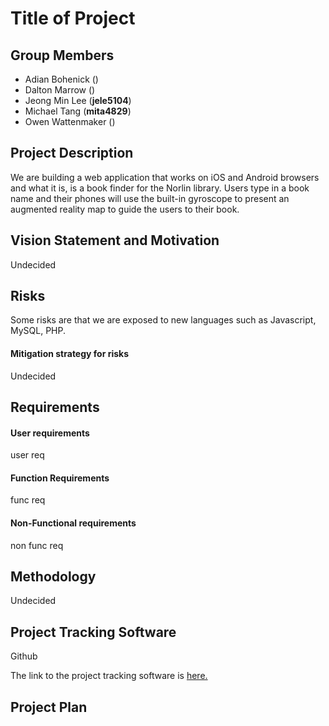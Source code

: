 # Title of Project

## Group Members

- Adian Bohenick  ()
- Dalton Marrow  ()
- Jeong Min Lee (**jele5104**)
- Michael Tang (**mita4829**)
- Owen Wattenmaker  ()


## Project Description

We are building a web application that works on iOS and Android browsers and what it is, is a book finder for the Norlin library. Users type in a book name and their phones will use the built-in gyroscope to present an augmented reality map to guide the users to their book.


## Vision Statement and Motivation

Undecided


## Risks

Some risks are that we are exposed to new languages such as Javascript, MySQL, PHP.

#### Mitigation strategy for risks
Undecided


## Requirements

#### User requirements
user req

#### Function Requirements
func req

#### Non-Functional requirements
non func req


## Methodology

Undecided


## Project Tracking Software

Github

The link to the project tracking software is [here.](https://github.com/mita4829/Project3308.git)


## Project Plan
